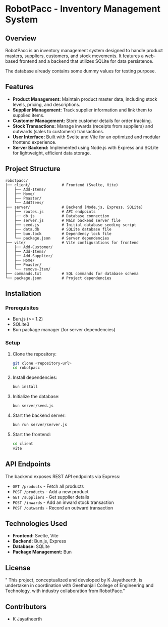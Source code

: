 # RobotPacc - Inventory Management System

## Overview
RobotPacc is an inventory management system designed to handle product masters, suppliers, customers, and stock movements. It features a web-based frontend and a backend that utilizes SQLite for data persistence.

The database already contains some dummy values for testing purpose.
## Features
- **Product Management:** Maintain product master data, including stock levels, pricing, and descriptions.
- **Supplier Management:** Track supplier information and link them to supplied items.
- **Customer Management:** Store customer details for order tracking.
- **Stock Transactions:** Manage inwards (receipts from suppliers) and outwards (sales to customers) transactions.
- **User Interface:** Built with Svelte and Vite for an optimized and modular frontend experience.
- **Server Backend:** Implemented using Node.js with Express and SQLite for lightweight, efficient data storage.

## Project Structure
```
robotpacc/
├── client/              # Frontend (Svelte, Vite)
│   ├── Add-Items/
│   ├── Home/
│   ├── Pmaster/
│   └── AddItems/
├── server/              # Backend (Node.js, Express, SQLite)
│   ├── routes.js        # API endpoints
│   ├── db.js            # Database connection
│   ├── server.js        # Main backend server file
│   ├── seed.js          # Initial database seeding script
│   ├── data.db          # SQLite database file
│   ├── bun.lock         # Dependency lock file
│   └── package.json     # Server dependencies
├── vite/                # Vite configurations for frontend
│   ├── Add-Customer/
│   ├── Add-Items/
│   ├── Add-Supplier/
│   ├── Home/
│   ├── Pmaster/
│   └── remove-Item/
├── commands.txt         # SQL commands for database schema
└── package.json         # Project dependencies
```

## Installation
### Prerequisites
- Bun.js (>= 1.2)
- SQLite3
- Bun package manager (for server dependencies)

### Setup
1. Clone the repository:
   ```sh
   git clone <repository-url>
   cd robotpacc
   ```
2. Install dependencies:
   ```sh
   bun install
   ```
3. Initialize the database:
   ```sh
   bun server/seed.js
   ```
4. Start the backend server:
   ```sh
   bun run server/server.js
   ```
5. Start the frontend:
   ```sh
   cd client
   vite
   ```

## API Endpoints
The backend exposes REST API endpoints via Express:
- `GET /products` - Fetch all products
- `POST /products` - Add a new product
- `GET /suppliers` - Get supplier details
- `POST /inwards` - Add an inward stock transaction
- `POST /outwards` - Record an outward transaction

## Technologies Used
- **Frontend:** Svelte, Vite
- **Backend:** Bun.js, Express
- **Database:** SQLite
- **Package Management:** Bun

## License
"  This project, conceptualized and developed by K Jayatheerth, is undertaken in coordination with Geethanjali College of Engineering and Technology, with industry collaboration from RobotPacc."

## Contributors
- K Jayatheerth

